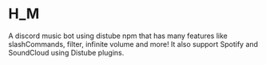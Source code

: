 # H_M
A discord music bot using distube npm that has many features like slashCommands, filter, infinite volume and more! It also support Spotify and SoundCloud using Distube plugins.
